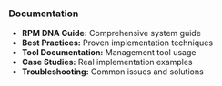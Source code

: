 ### Documentation

- **RPM DNA Guide:** Comprehensive system guide
- **Best Practices:** Proven implementation techniques
- **Tool Documentation:** Management tool usage
- **Case Studies:** Real implementation examples
- **Troubleshooting:** Common issues and solutions
